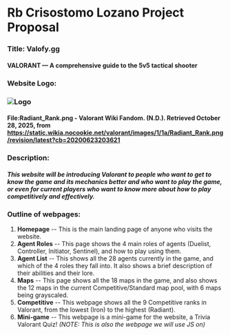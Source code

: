 # Rb Crisostomo Lozano Project Proposal
### Title: Valofy.gg
#### VALORANT — A comprehensive guide to the 5v5 tactical shooter

### Website Logo:
### ![Logo](https://static.wikia.nocookie.net/valorant/images/1/1a/Radiant_Rank.png/revision/latest?cb=20200623203621)
#### File:Radiant_Rank.png - Valorant Wiki Fandom. (N.D.). Retrieved October 28, 2025, from https://static.wikia.nocookie.net/valorant/images/1/1a/Radiant_Rank.png/revision/latest?cb=20200623203621

### Description:
##### This website will be introducing Valorant to people who want to get to know the game and its mechanics better and who want to play the game, or even for current players who want to know more about how to play competitively and effectively.

### Outline of webpages:
1. **Homepage**
-- This is the main landing page of anyone who visits the website.
2. **Agent Roles**
-- This page shows the 4 main roles of agents (Duelist, Controller, Initiator, Sentinel), and how to play using them.
3. **Agent List**
-- This shows all the 28 agents currently in the game, and which of the 4 roles they fall into. It also shows a brief description of their abilities and their lore.
4. **Maps**
-- This page shows all the 18 maps in the game, and also shows the 12 maps in the current Competitive/Standard map pool, with 6 maps being grayscaled.
5. **Competitive**
-- This webpage shows all the 9 Competitive ranks in Valorant, from the lowest (Iron) to the highest (Radiant).
6. **Mini-game**
-- This webpage is a mini-game for the website, a Trivia Valorant Quiz! *(NOTE: This is also the webpage we will use JS on)*